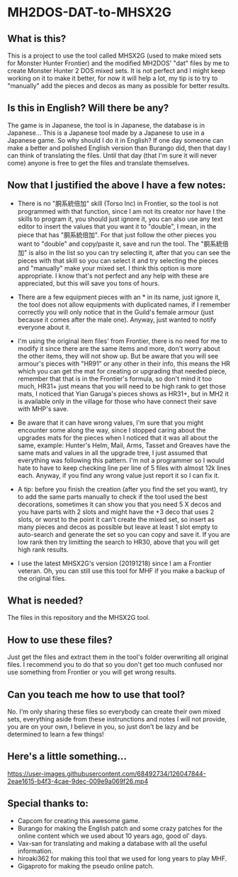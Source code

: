 # MH2DOS-DAT-to-MHSX2G

## What is this?
This is a project to use the tool called MHSX2G (used to make mixed sets for Monster Hunter Frontier) and the modified MH2DOS' "dat" files by me to create Monster Hunter 2 DOS mixed sets. It is not perfect and I might keep working on it to make it better, for now it will help a lot, my tip is to try to "manually" add the pieces and decos as many as possible for better results.

## Is this in English? Will there be any?
The game is in Japanese, the tool is in Japanese, the database is in Japanese... This is a Japanese tool made by a Japanese to use in a Japanese game. So why should I do it in English? If one day someone can make a better and polished English version than Burango did, then that day I can think of translating the files. Until that day (that I'm sure it will never come) anyone is free to get the files and translate themselves.



## Now that I justified the above I have a few notes:

* There is no "胴系統倍加" skill (Torso Inc) in Frontier, so the tool is not programmed with that function, since I am not its creator nor have I the skills to program it, you should just ignore it, you can also use any text editor to insert the values that you want it to "double", I mean, in the piece that has "胴系統倍加". For that just follow the other pieces you want to "double" and copy/paste it, save and run the tool. The "胴系統倍加" is also in the list so you can try selecting it, after that you can see the pieces with that skill so you can select it and try selecting the pieces and "manually" make your mixed set. I think this option is more appropriate. I know that's not perfect and any help with these are appreciated, but this will save you tons of hours.

* There are a few equipment pieces with an * in its name, just ignore it, the tool does not allow equipments with duplicated names, if I remember correctly you will only notice that in the Guild's female armour (just because it comes after the male one). Anyway, just wanted to notify everyone about it.

* I'm using the original item files' from Frontier, there is no need for me to modify it since there are the same items and more, don't worry about the other items, they will not show up. But be aware that you will see armour's pieces with "HR91" or any other in their info, this means the HR which you can get the mat for creating or upgrading that needed piece, remember that that is in the Frontier's formula, so don't mind it too much, HR31+ just means that you will need to be high rank to get those mats, I noticed that Yian Garuga's pieces shows as HR31+, but in MH2 it is available only in the village for those who have connect their save with MHP's save.

* Be aware that it can have wrong values, I'm sure that you might encounter some along the way, since I stopped caring about the upgrades mats for the pieces when I noticed that it was all about the same, example: Hunter's Helm, Mail, Arms, Tasset and Greaves have the same mats and values in all the upgrade tree, I just assumed that everything was following this pattern. I'm not a programmer so I would hate to have to keep checking line per line of 5 files with almost 12k lines each. Anyway, if you find any wrong value just report it so I can fix it.

* A tip: before you finish the creation (after you find the set you want), try to add the same parts manually to check if the tool used the best decorations, sometimes it can show you that you need 5 X decos and you have parts with 2 slots and might have the +3 deco that uses 2 slots, or worst to the point it can't create the mixed set, so insert as many pieces and decos as possible but leave at least 1 slot empty to auto-search and generate the set so you can copy and save it. If you are low rank then try limitting the search to HR30, above that you will get high rank results.

* I use the latest MHSX2G's version (20191218) since I am a Frontier veteran. Oh, you can still use this tool for MHF if you make a backup of the original files.


## What is needed?
The files in this repository and the MHSX2G tool.

## How to use these files?
Just get the files and extract them in the tool's folder overwriting all original files. I recommend you to do that so you don't get too much confused nor use something from Frontier or you will get wrong results.

## Can you teach me how to use that tool?
No. I'm only sharing these files so everybody can create their own mixed sets, everything aside from these instrunctions and notes I will not provide, you are on your own, I believe in you, so just don't be lazy and be determined to learn a few things!


## Here's a little something...


https://user-images.githubusercontent.com/68492734/126047844-2eae1615-b4f3-4cae-9dec-009e9a069f26.mp4




## Special thanks to:
* Capcom for creating this awesome game.
* Burango for making the English patch and some crazy patches for the online content which we used about 10 years ago, good ol' days.
* Vax-san for translating and making a database with all the useful information.
* hiroaki362 for making this tool that we used for long years to play MHF.
* Gigaproto for making the pseudo online patch.
